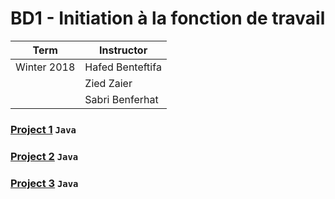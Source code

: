 
# BD1 - Initiation à la fonction de travail
| Term | Instructor |
| --- | --- |
| Winter 2018  | Hafed Benteftifa  |
|   | Zied Zaier  |
|   | Sabri Benferhat  |

### [Project 1](/cmpe150/project1) `Java`
### [Project 2](/cmpe150/project2) `Java`
### [Project 3](/cmpe150/project3) `Java`
